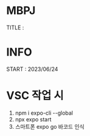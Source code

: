  # MBPJ
 TITLE : 


 # INFO
 START : 2023/06/24


 # VSC 작업 시
 1. npm i expo-cli --global
 2. npx expo start
 3. 스마트폰 expo go 바코드 인식